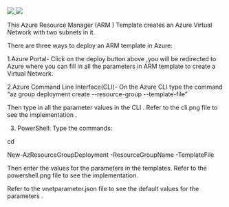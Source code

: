 
<a href="https://portal.azure.com/#create/Microsoft.Template/uri/https%3A%2F%2Fraw.githubusercontent.com%2Fdevyanshi-t%2FAzureTemplate%2Fmaster%2Fvnet.json"  target="_blank">
    <img src="http://azuredeploy.net/deploybutton.png"/> 
</a>

<a href="http://armviz.io/#/?load=https%3A%2F%2Fraw.githubusercontent.com%2FAzure%2Fazure-quickstart-templates%2Fmaster%2F101-AAD-DomainServices%2Fazuredeploy.json" target="_blank">
    <img src="http://armviz.io/visualizebutton.png"/> 
</a>



This Azure Resource Manager (ARM ) Template creates an Azure Virtual Network with two subnets in it.

There are three ways to deploy an ARM template in Azure:


1.Azure Portal- Click on the deploy button above ,you will be redirected  to Azure where you can fill in all the parameters  in ARM template to create a Virtual Network.

2.Azure Command Line Interface(CLI)- 
On the Azure CLI type the command “az group deployment create --resource-group<Resource group name> --template-file<file name>”

Then type in all the parameter  values in the CLI .
Refer to the cli.png file to see the implementation .


3. PowerShell: 
Type the commands:

cd 

New-AzResourceGroupDeployment -ResourceGroupName <resource-group-name> -TemplateFile <path-to-template>

Then enter the values for the parameters in the templates.
Refer to the powershell.png file to see the implementation.

Refer to the vnetparameter.json file to see the default values for the parameters .
